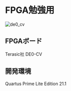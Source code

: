 # FPGA勉強用
![de0_cv](https://user-images.githubusercontent.com/67952482/174498033-d0e9b807-2a09-41e1-8a14-8cee22179334.png)

## FPGAボード
Terasic社 DE0-CV

## 開発環境
Quartus Prime Lite Edition 21.1

